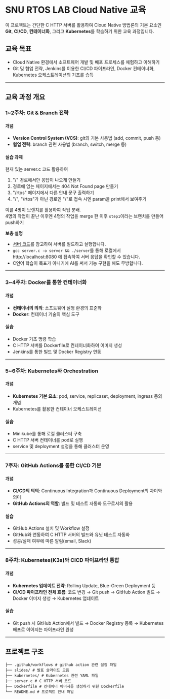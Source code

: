 # SNU RTOS LAB Cloud Native 교육

이 프로젝트는 간단한 C HTTP 서버를 활용하여 Cloud Native 방법론의 기본 요소인 **Git**, **CI/CD**, **컨테이너화**, 그리고 **Kubernetes**를 학습하기 위한 교육 과정입니다. 

## 교육 목표
- Cloud Native 환경에서 소프트웨어 개발 및 배포 프로세스를 체험하고 이해하기
- Git 및 협업 전략, Jenkins를 이용한 CI/CD 파이프라인, Docker 컨테이너화, Kubernetes 오케스트레이션의 기초를 습득

---

## 교육 과정 개요

### 1~2주차: Git & Branch 전략

#### 개념
- **Version Control System (VCS)**: git의 기본 사용법 (add, commit, push 등)
- **협업 전략**: branch 관련 사용법 (branch, switch, merge 등)

#### 실습 과제
현재 있는 server.c 코드 활용하여
1. "/" 경로에서만 응답이 나오게 만들기
2. 경로에 없는 페이지에서는 404 Not Found page 만들기
3. "/rtos" 페이지에서 다른 안내 문구 출력하기
4. "/", "/rtos"가 아닌 경로인 "/<param>"로 접속 시엔 param을 print해서 보여주기

이를 4명이 브랜치를 활용하여 작업 분배.  
4명의 작업이 끝난 이후엔 4명의 작업을 merge 한 이후 `step1`이라는 브랜치를 만들어 push하기


**보충 설명**
  - [서버 코드](./server.c)를 참고하여 서버를 빌드하고 실행합니다.
  - `gcc server.c -o server && ./server`를 통해 로컬에서 http://localhost:8080 에 접속하여 서버 응답을 확인할 수 있습니다.
- C언어 학습이 목표가 아니기에 AI를 써서 기능 구현을 해도 무방합니다.

---

### 3~4주차: Docker를 통한 컨테이너화

#### 개념
- **컨테이너의 의의**: 소프트웨어 실행 환경의 표준화
- **Docker**: 컨테이너 기술의 핵심 도구

#### 실습
- Docker 기초 명령 학습
- C HTTP 서버를 Dockerfile로 컨테이너화하여 이미지 생성
- Jenkins를 통한 빌드 및 Docker Registry 연동

---

### 5~6주차: Kubernetes와 Orchestration

#### 개념
- **Kubernetes 기본 요소**: pod, service, replicaset, deployment, ingress 등의 개념
- Kubernetes를 활용한 컨테이너 오케스트레이션

#### 실습
- Minikube를 통해 로컬 클러스터 구축
- C HTTP 서버 컨테이너를 pod로 실행
- service 및 deployment 설정을 통해 클러스터 운영

---

### 7주차: GitHub Actions를 통한 CI/CD 기본

#### 개념
- **CI/CD의 의의**: Continuous Integration과 Continuous Deployment의 차이와 의미
- **GitHub Actions의 역할**: 빌드 및 테스트 자동화 도구로서의 활용

#### 실습
- GitHub Actions 설치 및 Workflow 설정
- GitHub와 연동하여 C HTTP 서버의 빌드와 유닛 테스트 자동화
- 성공/실패 여부에 따른 알림(email, Slack)

---

### 8주차: Kubernetes(K3s)와 CICD 파이프라인 통합

#### 개념
- **Kubernetes 업데이트 전략**: Rolling Update, Blue-Green Deployment 등
- **CI/CD 파이프라인 전체 흐름**: 코드 변경 → Git push → GitHub Action 빌드 → Docker 이미지 생성 → Kubernetes 업데이트

#### 실습
- Git push 시 GitHub Action에서 빌드 → Docker Registry 등록 → Kubernetes 배포로 이어지는 파이프라인 완성

---

## 프로젝트 구조
```
├── .github/workflows # github action 관련 설정 파일
├── slides/ # 발표 슬라이드 모음
├── kubernetes/ # Kubernetes 관련 YAML 파일 
├── server.c # C HTTP 서버 코드 
├── Dockerfile # 컨테이너 이미지를 생성하기 위한 Dockerfile 
└── README.md # 프로젝트 안내 파일
```
